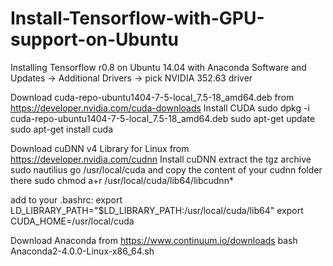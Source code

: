# Install-Tensorflow-with-GPU-support-on-Ubuntu

Installing Tensorflow r0.8 on Ubuntu 14.04 with Anaconda
Software and Updates -> Additional Drivers -> pick NVIDIA 352.63 driver

Download cuda-repo-ubuntu1404-7-5-local_7.5-18_amd64.deb from https://developer.nvidia.com/cuda-downloads
Install CUDA
sudo dpkg -i cuda-repo-ubuntu1404-7-5-local_7.5-18_amd64.deb
sudo apt-get update
sudo apt-get install cuda

Download cuDNN v4 Library for Linux from https://developer.nvidia.com/cudnn
Install cuDNN
extract the tgz archive
sudo nautilius
go /usr/local/cuda and copy the content of your cudnn folder there
sudo chmod a+r /usr/local/cuda/lib64/libcudnn*

add to your .bashrc:
export LD_LIBRARY_PATH="$LD_LIBRARY_PATH:/usr/local/cuda/lib64"
export CUDA_HOME=/usr/local/cuda

Download Anaconda from https://www.continuum.io/downloads
bash Anaconda2-4.0.0-Linux-x86_64.sh
